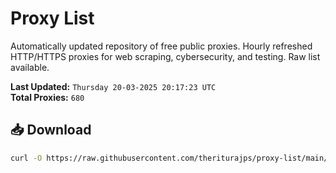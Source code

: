 # Proxy List

Automatically updated repository of free public proxies. Hourly refreshed HTTP/HTTPS proxies for web scraping, cybersecurity, and testing. Raw list available.

**Last Updated:** `Thursday 20-03-2025 20:17:23 UTC`  
**Total Proxies:** `680`

## 📥 Download
```bash
curl -O https://raw.githubusercontent.com/theriturajps/proxy-list/main/proxies.txt
